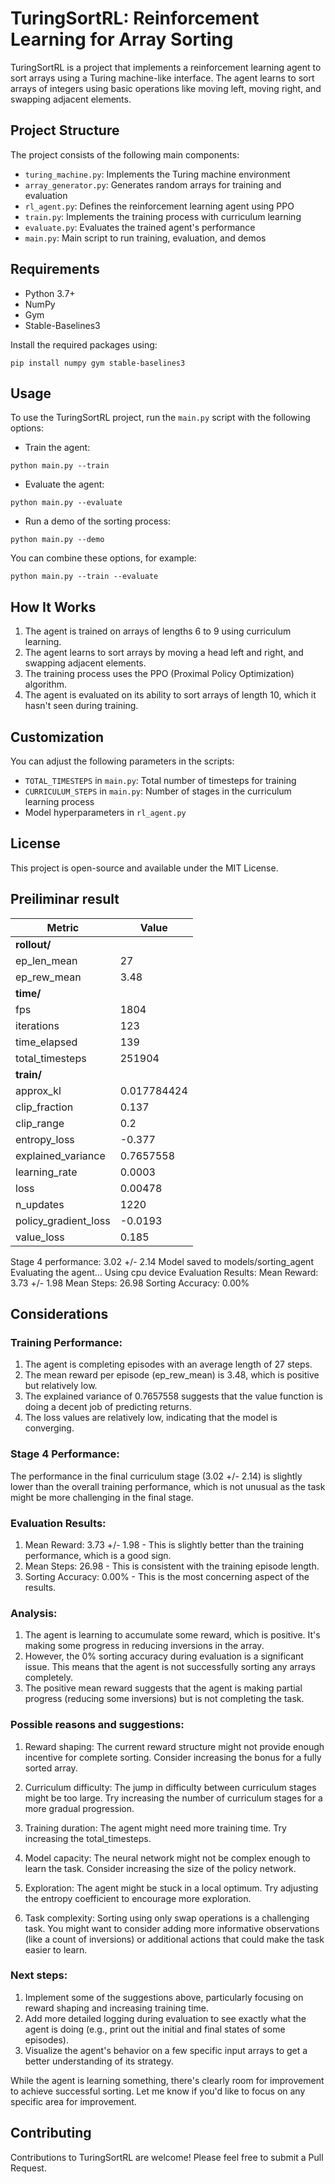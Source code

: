 # TuringSortRL: Reinforcement Learning for Array Sorting

TuringSortRL is a project that implements a reinforcement learning agent to sort arrays using a Turing machine-like interface. The agent learns to sort arrays of integers using basic operations like moving left, moving right, and swapping adjacent elements.

## Project Structure

The project consists of the following main components:

- `turing_machine.py`: Implements the Turing machine environment
- `array_generator.py`: Generates random arrays for training and evaluation
- `rl_agent.py`: Defines the reinforcement learning agent using PPO
- `train.py`: Implements the training process with curriculum learning
- `evaluate.py`: Evaluates the trained agent's performance
- `main.py`: Main script to run training, evaluation, and demos

## Requirements

- Python 3.7+
- NumPy
- Gym
- Stable-Baselines3

Install the required packages using:
```
pip install numpy gym stable-baselines3
```
## Usage

To use the TuringSortRL project, run the `main.py` script with the following options:

- Train the agent:
```
python main.py --train
```
- Evaluate the agent:
```
python main.py --evaluate
```
- Run a demo of the sorting process:
```
python main.py --demo
```
You can combine these options, for example:
```
python main.py --train --evaluate
```
## How It Works

1. The agent is trained on arrays of lengths 6 to 9 using curriculum learning.
2. The agent learns to sort arrays by moving a head left and right, and swapping adjacent elements.
3. The training process uses the PPO (Proximal Policy Optimization) algorithm.
4. The agent is evaluated on its ability to sort arrays of length 10, which it hasn't seen during training.

## Customization

You can adjust the following parameters in the scripts:

- `TOTAL_TIMESTEPS` in `main.py`: Total number of timesteps for training
- `CURRICULUM_STEPS` in `main.py`: Number of stages in the curriculum learning process
- Model hyperparameters in `rl_agent.py`

## License

This project is open-source and available under the MIT License.

## Preiliminar result
| Metric                  | Value       |
|-------------------------|-------------|
| **rollout/**            |             |
|    ep_len_mean          | 27          |
|    ep_rew_mean          | 3.48        |
| **time/**               |             |
|    fps                  | 1804        |
|    iterations           | 123         |
|    time_elapsed         | 139         |
|    total_timesteps      | 251904      |
| **train/**              |             |
|    approx_kl            | 0.017784424 |
|    clip_fraction        | 0.137       |
|    clip_range           | 0.2         |
|    entropy_loss         | -0.377      |
|    explained_variance   | 0.7657558   |
|    learning_rate        | 0.0003      |
|    loss                 | 0.00478     |
|    n_updates            | 1220        |
|    policy_gradient_loss | -0.0193     |
|    value_loss           | 0.185       |
Stage 4 performance: 3.02 +/- 2.14
Model saved to models/sorting_agent
Evaluating the agent...
Using cpu device
Evaluation Results:
Mean Reward: 3.73 +/- 1.98
Mean Steps: 26.98
Sorting Accuracy: 0.00%

## Considerations

### Training Performance:
1. The agent is completing episodes with an average length of 27 steps.
2. The mean reward per episode (ep_rew_mean) is 3.48, which is positive but relatively low.
3. The explained variance of 0.7657558 suggests that the value function is doing a decent job of predicting returns.
4. The loss values are relatively low, indicating that the model is converging.

### Stage 4 Performance:
The performance in the final curriculum stage (3.02 +/- 2.14) is slightly lower than the overall training performance, which is not unusual as the task might be more challenging in the final stage.

### Evaluation Results:
1. Mean Reward: 3.73 +/- 1.98 - This is slightly better than the training performance, which is a good sign.
2. Mean Steps: 26.98 - This is consistent with the training episode length.
3. Sorting Accuracy: 0.00% - This is the most concerning aspect of the results.

### Analysis:
1. The agent is learning to accumulate some reward, which is positive. It's making some progress in reducing inversions in the array.
2. However, the 0% sorting accuracy during evaluation is a significant issue. This means that the agent is not successfully sorting any arrays completely.
3. The positive mean reward suggests that the agent is making partial progress (reducing some inversions) but is not completing the task.

### Possible reasons and suggestions:
1. Reward shaping: The current reward structure might not provide enough incentive for complete sorting. Consider increasing the bonus for a fully sorted array.

2. Curriculum difficulty: The jump in difficulty between curriculum stages might be too large. Try increasing the number of curriculum stages for a more gradual progression.

3. Training duration: The agent might need more training time. Try increasing the total_timesteps.

4. Model capacity: The neural network might not be complex enough to learn the task. Consider increasing the size of the policy network.

5. Exploration: The agent might be stuck in a local optimum. Try adjusting the entropy coefficient to encourage more exploration.

6. Task complexity: Sorting using only swap operations is a challenging task. You might want to consider adding more informative observations (like a count of inversions) or additional actions that could make the task easier to learn.

### Next steps:
1. Implement some of the suggestions above, particularly focusing on reward shaping and increasing training time.
2. Add more detailed logging during evaluation to see exactly what the agent is doing (e.g., print out the initial and final states of some episodes).
3. Visualize the agent's behavior on a few specific input arrays to get a better understanding of its strategy.

While the agent is learning something, there's clearly room for improvement to achieve successful sorting. Let me know if you'd like to focus on any specific area for improvement.

## Contributing

Contributions to TuringSortRL are welcome! Please feel free to submit a Pull Request.
